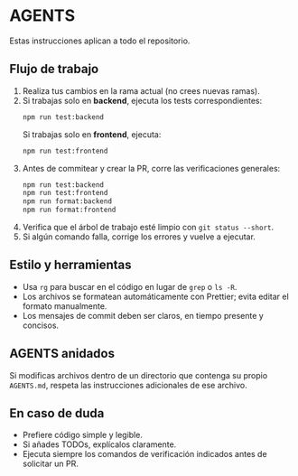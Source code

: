 # AGENTS

Estas instrucciones aplican a todo el repositorio.

## Flujo de trabajo
1. Realiza tus cambios en la rama actual (no crees nuevas ramas).
2. Si trabajas solo en **backend**, ejecuta los tests correspondientes:
   ```bash
   npm run test:backend
   ```
   Si trabajas solo en **frontend**, ejecuta:
   ```bash
   npm run test:frontend
   ```
3. Antes de commitear y crear la PR, corre las verificaciones generales:
   ```bash
   npm run test:backend
   npm run test:frontend
   npm run format:backend
   npm run format:frontend
   ```
4. Verifica que el árbol de trabajo esté limpio con `git status --short`.
5. Si algún comando falla, corrige los errores y vuelve a ejecutar.

## Estilo y herramientas
- Usa `rg` para buscar en el código en lugar de `grep` o `ls -R`.
- Los archivos se formatean automáticamente con Prettier; evita editar el formato manualmente.
- Los mensajes de commit deben ser claros, en tiempo presente y concisos.

## AGENTS anidados
Si modificas archivos dentro de un directorio que contenga su propio `AGENTS.md`, respeta las instrucciones adicionales de ese archivo.

## En caso de duda
- Prefiere código simple y legible.
- Si añades TODOs, explícalos claramente.
- Ejecuta siempre los comandos de verificación indicados antes de solicitar un PR.
